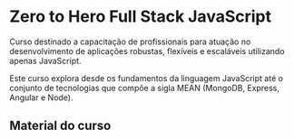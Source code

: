 # Zero to Hero Full Stack JavaScript

Curso destinado a capacitação de profissionais para atuação no desenvolvimento de aplicações robustas, flexíveis e escaláveis utilizando apenas JavaScript.

Este curso explora desde os fundamentos da linguagem JavaScript até o conjunto de tecnologias que compõe a sigla MEAN (MongoDB, Express, Angular e Node).

## Material do curso
